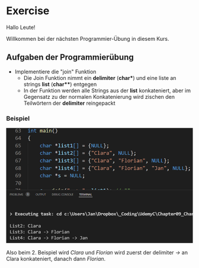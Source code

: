 # Exercise

Hallo Leute!

Willkommen bei der nächsten Programmier-Übung in diesem Kurs.

## Aufgaben der Programmierübung

- Implementiere die "join" Funktion 
  - Die Join Funktion nimmt ein **delimiter** (**char\***) und eine liste an strings **list** (**char\*\***) entgegen
  - In der Funktion werden alle Strings aus der **list** konkateniert, aber im Gegensatz zu der normalen Konkatenierung wird zischen den Teilwörtern der **delimiter** reingepackt

### Beispiel

![alt](../../media/exercise9.png)

Also beim 2. Beispiel wird *Clara* und *Florian* wird zuerst der delimiter *->* an Clara konkateniert, danach dann *Florian*.
